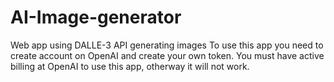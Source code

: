 # AI-Image-generator
Web app using DALLE-3 API generating images
To use this app you need to create account on OpenAI and create your own token.
You must have active billing at OpenAI to use this app, otherway it will not work.
